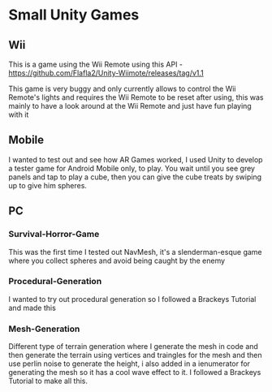 # Small Unity Games

## Wii

This is a game using the Wii Remote using this API - https://github.com/Flafla2/Unity-Wiimote/releases/tag/v1.1

This game is very buggy and only currently allows to control the Wii Remote's lights and requires the Wii Remote to be reset after using, this was mainly to have a look around at the Wii Remote and just have fun playing with it

## Mobile

I wanted to test out and see how AR Games worked, I used Unity to develop a tester game for Android Mobile only, to play. You wait until you see grey panels and tap to play a cube, then you can give the cube treats by swiping up to give him spheres.

## PC

### Survival-Horror-Game

This was the first time I tested out NavMesh, it's a slenderman-esque game where you collect spheres and avoid being caught by the enemy

### Procedural-Generation

I wanted to try out procedural generation so I followed a Brackeys Tutorial and made this

### Mesh-Generation

Different type of terrain generation where I generate the mesh in code and then generate the terrain using vertices and traingles for the mesh and then use perlin noise to generate the height, i also added in a ienumerator for generating the mesh so it has a cool wave effect to it. I followed a Brackeys Tutorial to make all this.
